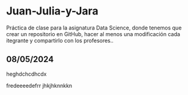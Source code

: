 # Juan-Julia-y-Jara
Práctica de clase para la asignatura Data Science, donde tenemos que crear un repositorio en GitHub, hacer al menos una modificación cada itegrante y compartirlo con los profesores..


## 08/05/2024
heghdchcdhcdx

fredeeeedefrr
jhkjhknnkkn
